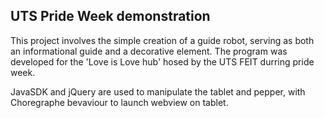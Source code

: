 ## UTS Pride Week demonstration

This project involves the simple creation of a guide robot, serving as both an informational guide and a decorative element. The program was developed for the 'Love is Love hub' hosed by the UTS FEIT durring pride week.

JavaSDK and jQuery are used to manipulate the tablet and pepper, with Choregraphe bevaviour to launch webview on tablet.

